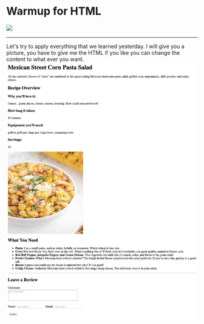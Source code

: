 # Warmup for HTML
<img src="https://pics.me.me/thumb_here-we-go-again-memegenerator-net-liverpool-winning-3-0-against-barcelona-3231890.png">

<hr/>
Let's try to apply everything that we learned yesterday. I will give you a picture, you have to give me the HTML if you like you can change the content to what ever you want.
<br/>

<img src="images/Mexican Street Corn Pasta Salad.png">


